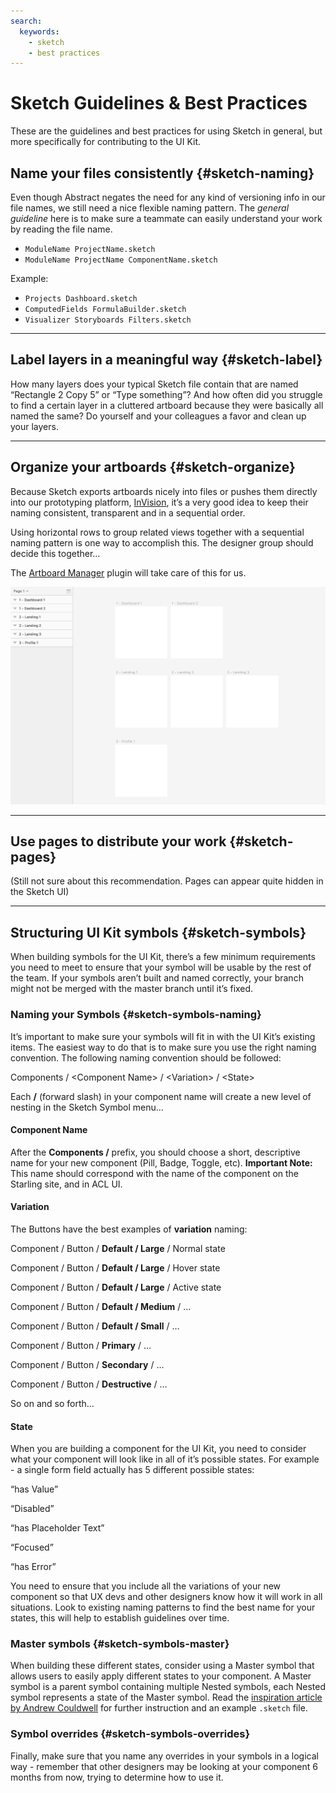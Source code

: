 ```yaml
---
search:
  keywords:
    - sketch
    - best practices
---
```


# Sketch Guidelines & Best Practices

These are the guidelines and best practices for using Sketch in general, but more specifically for contributing to the UI Kit.

## Name your files consistently {#sketch-naming}

Even though Abstract negates the need for any kind of versioning info in our file names, we still need a nice flexible naming pattern. The _general guideline_ here is to make sure a teammate can easily understand your work by reading the file name.

* `ModuleName ProjectName.sketch`
* `ModuleName ProjectName ComponentName.sketch`

Example:

* `Projects Dashboard.sketch`
* `ComputedFields FormulaBuilder.sketch`
* `Visualizer Storyboards Filters.sketch`

---

## Label layers in a meaningful way {#sketch-label}

How many layers does your typical Sketch file contain that are named “Rectangle 2 Copy 5” or “Type something”? And how often did you struggle to find a certain layer in a cluttered artboard because they were basically all named the same? Do yourself and your colleagues a favor and clean up your layers.

---

## Organize your artboards {#sketch-organize}

Because Sketch exports artboards nicely into files or pushes them directly into our prototyping platform, [InVision](https://acl.invisionapp.com), it’s a very good idea to keep their naming consistent, transparent and in a sequential order.

Using horizontal rows to group related views together with a sequential naming pattern is one way to accomplish this. The designer group should decide this together…

The [Artboard Manager](https://github.com/bomberstudios/artboard-manager) plugin will take care of this for us.

![](/assets/artboard-organization.png)

---

## Use pages to distribute your work {#sketch-pages}

\(Still not sure about this recommendation. Pages can appear quite hidden in the Sketch UI\)

---

## Structuring UI Kit symbols {#sketch-symbols}

When building symbols for the UI Kit, there’s a few minimum requirements you need to meet to ensure that your symbol will be usable by the rest of the team. If your symbols aren’t built and named correctly, your branch might not be merged with the master branch until it’s fixed.

### **Naming your Symbols** {#sketch-symbols-naming}

It’s important to make sure your symbols will fit in with the UI Kit’s existing items. The easiest way to do that is to make sure you use the right naming convention. The following naming convention should be followed:

Components / &lt;Component Name&gt; / &lt;Variation&gt; / &lt;State&gt;

Each **/** (forward slash) in your component name will create a new level of nesting in the Sketch Symbol menu…

#### **Component Name**

After the **Components /** prefix, you should choose a short, descriptive name for your new component \(Pill, Badge, Toggle, etc\).
**Important Note:** This name should correspond with the name of the component on the Starling site, and in ACL UI.

#### **Variation**

The Buttons have the best examples of **variation** naming:

Component / Button / **Default / Large** / Normal state

Component / Button / **Default / Large** / Hover state

Component / Button / **Default / Large** / Active state

Component / Button / **Default / Medium** / …

Component / Button / **Default / Small** / …

Component / Button / **Primary** / …

Component / Button / **Secondary** / …

Component / Button / **Destructive** / …

So on and so forth…

#### **State**

When you are building a component for the UI Kit, you need to consider what your component will look like in all of it’s possible states. For example - a single form field actually has 5 different possible states:

“has Value”

“Disabled”

“has Placeholder Text”

“Focused”

“has Error”

You need to ensure that you include all the variations of your new component so that UX devs and other designers know how it will work in all situations. Look to existing naming patterns to find the best name for your states, this will help to establish guidelines over time.

### **Master symbols** {#sketch-symbols-master}

When building these different states, consider using a Master symbol that allows users to easily apply different states to your component. A Master symbol is a parent symbol containing multiple Nested symbols, each Nested symbol represents a state of the Master symbol. Read the [inspiration article by Andrew Couldwell](https://medium.com/@andrewcouldwell/harness-the-power-of-symbols-204448baaef3) for further instruction and an example `.sketch` file.

### **Symbol overrides** {#sketch-symbols-overrides}

Finally, make sure that you name any overrides in your symbols in a logical way - remember that other designers may be looking at your component 6 months from now, trying to determine how to use it.

